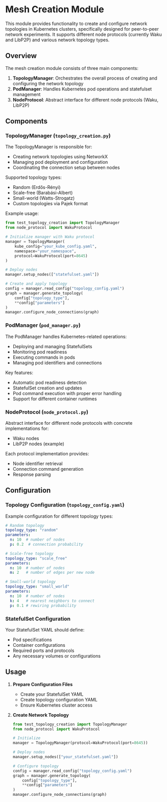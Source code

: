 # Mesh Creation Module

This module provides functionality to create and configure network topologies in Kubernetes clusters, specifically designed for peer-to-peer network experiments. It supports different node protocols (currently Waku and LibP2P) and various network topology types.

## Overview

The mesh creation module consists of three main components:

1. **TopologyManager**: Orchestrates the overall process of creating and configuring the network topology
2. **PodManager**: Handles Kubernetes pod operations and statefulset management
3. **NodeProtocol**: Abstract interface for different node protocols (Waku, LibP2P)

## Components

### TopologyManager (`topology_creation.py`)

The TopologyManager is responsible for:
- Creating network topologies using NetworkX
- Managing pod deployment and configuration
- Coordinating the connection setup between nodes

Supported topology types:
- Random (Erdős-Rényi)
- Scale-free (Barabási-Albert)
- Small-world (Watts-Strogatz)
- Custom topologies via Pajek format

Example usage:
```python
from test_topology_creation import TopologyManager
from node_protocol import WakuProtocol

# Initialize manager with Waku protocol
manager = TopologyManager(
    kube_config="your_kube_config.yaml",
    namespace="your_namespace",
    protocol=WakuProtocol(port=8645)
)

# Deploy nodes
manager.setup_nodes(["statefulset.yaml"])

# Create and apply topology
config = manager.read_config("topology_config.yaml")
graph = manager.generate_topology(
    config["topology_type"],
    **config["parameters"]
)
manager.configure_node_connections(graph)
```

### PodManager (`pod_manager.py`)

The PodManager handles Kubernetes-related operations:
- Deploying and managing StatefulSets
- Monitoring pod readiness
- Executing commands in pods
- Managing pod identifiers and connections

Key features:
- Automatic pod readiness detection
- StatefulSet creation and updates
- Pod command execution with proper error handling
- Support for different container runtimes

### NodeProtocol (`node_protocol.py`)

Abstract interface for different node protocols with concrete implementations for:
- Waku nodes
- LibP2P nodes (example)

Each protocol implementation provides:
- Node identifier retrieval
- Connection command generation
- Response parsing

## Configuration

### Topology Configuration (`topology_config.yaml`)

Example configuration for different topology types:
```yaml
# Random topology
topology_type: "random"
parameters:
  n: 10  # number of nodes
  p: 0.2  # connection probability

# Scale-free topology
topology_type: "scale_free"
parameters:
  n: 10  # number of nodes
  m: 2   # number of edges per new node

# Small-world topology
topology_type: "small_world"
parameters:
  n: 10  # number of nodes
  k: 4   # nearest neighbors to connect
  p: 0.1 # rewiring probability
```

### StatefulSet Configuration

Your StatefulSet YAML should define:
- Pod specifications
- Container configurations
- Required ports and protocols
- Any necessary volumes or configurations

## Usage

1. **Prepare Configuration Files**
   - Create your StatefulSet YAML
   - Create topology configuration YAML
   - Ensure Kubernetes cluster access

2. **Create Network Topology**
   ```python
   from test_topology_creation import TopologyManager
   from node_protocol import WakuProtocol

   # Initialize
   manager = TopologyManager(protocol=WakuProtocol(port=8645))

   # Deploy nodes
   manager.setup_nodes(["your_statefulset.yaml"])

   # Configure topology
   config = manager.read_config("topology_config.yaml")
   graph = manager.generate_topology(
       config["topology_type"],
       **config["parameters"]
   )
   manager.configure_node_connections(graph)
   ```
